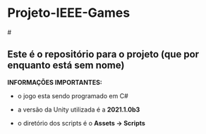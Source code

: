 # <h1> Projeto-IEEE-Games</h1>

#<h2> Este é o repositório para o projeto (que por enquanto está sem nome)</h2>

<b>
INFORMAÇÕES IMPORTANTES:</b>

- o jogo esta sendo programado em C# 

- a versão da Unity utilizada é a <b>2021.1.0b3</b> 

- o diretório dos scripts é o <b> Assets -> Scripts </b>

